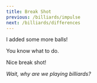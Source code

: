 ```yaml
---
title: Break Shot
previous: /billiards/impulse
next: /billiards/differences
---
```


<script>
    var sim = createSimulation({
        initialize: function(simulation) {
            var p = simulation.parameters;
            p.friction = 0.2;

            initBilliards(simulation, simulation.boxBounds);

    		setToolbarAvailableTools(simulation.toolbar, ["impulse"]);
        }
    });
</script>


I added some more balls!

You know what to do.

<script>
	cue(isBilliardsTriangleSplit(sim));
	endStep();
</script>

Nice break shot!

_Wait, why are we playing billiards?_
